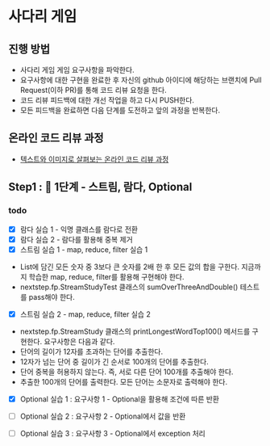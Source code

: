 # 사다리 게임
## 진행 방법
* 사다리 게임 게임 요구사항을 파악한다.
* 요구사항에 대한 구현을 완료한 후 자신의 github 아이디에 해당하는 브랜치에 Pull Request(이하 PR)를 통해 코드 리뷰 요청을 한다.
* 코드 리뷰 피드백에 대한 개선 작업을 하고 다시 PUSH한다.
* 모든 피드백을 완료하면 다음 단계를 도전하고 앞의 과정을 반복한다.

## 온라인 코드 리뷰 과정
* [텍스트와 이미지로 살펴보는 온라인 코드 리뷰 과정](https://github.com/nextstep-step/nextstep-docs/tree/master/codereview)

## Step1 : 🚀 1단계 - 스트림, 람다, Optional

### todo 
- [X] 람다 실습 1 - 익명 클래스를 람다로 전환
- [X] 람다 실습 2 - 람다를 활용해 중복 제거
- [X] 스트림 실습 1 - map, reduce, filter 실습 1
 - List에 담긴 모든 숫자 중 3보다 큰 숫자를 2배 한 후 모든 값의 합을 구한다. 지금까지 학습한 map, reduce, filter를 활용해 구현해야 한다.
 - nextstep.fp.StreamStudyTest 클래스의 sumOverThreeAndDouble() 테스트를 pass해야 한다.
- [X] 스트림 실습 2 - map, reduce, filter 실습 2
 - nextstep.fp.StreamStudy 클래스의 printLongestWordTop100() 메서드를 구현한다. 요구사항은 다음과 같다.
 - 단어의 길이가 12자를 초과하는 단어를 추출한다.
 - 12자가 넘는 단어 중 길이가 긴 순서로 100개의 단어를 추출한다.
 - 단어 중복을 허용하지 않는다. 즉, 서로 다른 단어 100개를 추출해야 한다.
 - 추출한 100개의 단어를 출력한다. 모든 단어는 소문자로 출력해야 한다.
- [X] Optional 실습 1 : 요구사항 1 - Optional을 활용해 조건에 따른 반환
- [ ] Optional 실습 2 : 요구사항 2 - Optional에서 값을 반환
- [ ] Optional 실습 3 : 요구사항 3 - Optional에서 exception 처리

